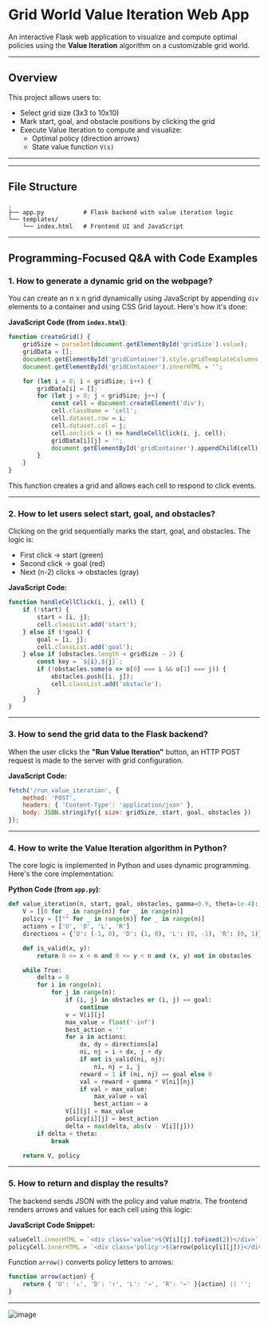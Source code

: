 # Grid World Value Iteration Web App

An interactive Flask web application to visualize and compute optimal policies using the **Value Iteration** algorithm on a customizable grid world.

---

## Overview
This project allows users to:
- Select grid size (3x3 to 10x10)
- Mark start, goal, and obstacle positions by clicking the grid
- Execute Value Iteration to compute and visualize:
  - Optimal policy (direction arrows)
  - State value function `V(s)`

---


---

## File Structure
```
.
├── app.py           # Flask backend with value iteration logic
└── templates/
    └── index.html   # Frontend UI and JavaScript
```

---

## Programming-Focused Q&A with Code Examples

### 1. **How to generate a dynamic grid on the webpage?**
You can create an n x n grid dynamically using JavaScript by appending `div` elements to a container and using CSS Grid layout. Here's how it's done:

**JavaScript Code (from `index.html`)**:
```javascript
function createGrid() {
    gridSize = parseInt(document.getElementById('gridSize').value);
    gridData = [];
    document.getElementById('gridContainer').style.gridTemplateColumns = `repeat(${gridSize}, 50px)`;
    document.getElementById('gridContainer').innerHTML = '';

    for (let i = 0; i < gridSize; i++) {
        gridData[i] = [];
        for (let j = 0; j < gridSize; j++) {
            const cell = document.createElement('div');
            cell.className = 'cell';
            cell.dataset.row = i;
            cell.dataset.col = j;
            cell.onclick = () => handleCellClick(i, j, cell);
            gridData[i][j] = '';
            document.getElementById('gridContainer').appendChild(cell);
        }
    }
}
```
This function creates a grid and allows each cell to respond to click events.

---

### 2. **How to let users select start, goal, and obstacles?**
Clicking on the grid sequentially marks the start, goal, and obstacles. The logic is:
- First click → start (green)
- Second click → goal (red)
- Next (n-2) clicks → obstacles (gray)

**JavaScript Code:**
```javascript
function handleCellClick(i, j, cell) {
    if (!start) {
        start = [i, j];
        cell.classList.add('start');
    } else if (!goal) {
        goal = [i, j];
        cell.classList.add('goal');
    } else if (obstacles.length < gridSize - 2) {
        const key = `${i},${j}`;
        if (!obstacles.some(o => o[0] === i && o[1] === j)) {
            obstacles.push([i, j]);
            cell.classList.add('obstacle');
        }
    }
}
```

---

### 3. **How to send the grid data to the Flask backend?**
When the user clicks the **"Run Value Iteration"** button, an HTTP POST request is made to the server with grid configuration.

**JavaScript Code:**
```javascript
fetch('/run_value_iteration', {
    method: 'POST',
    headers: { 'Content-Type': 'application/json' },
    body: JSON.stringify({ size: gridSize, start, goal, obstacles })
});
```

---

### 4. **How to write the Value Iteration algorithm in Python?**
The core logic is implemented in Python and uses dynamic programming. Here's the core implementation:

**Python Code (from `app.py`)**:
```python
def value_iteration(n, start, goal, obstacles, gamma=0.9, theta=1e-4):
    V = [[0 for _ in range(n)] for _ in range(n)]
    policy = [["" for _ in range(n)] for _ in range(n)]
    actions = ['U', 'D', 'L', 'R']
    directions = {'U': (-1, 0), 'D': (1, 0), 'L': (0, -1), 'R': (0, 1)}

    def is_valid(x, y):
        return 0 <= x < n and 0 <= y < n and (x, y) not in obstacles

    while True:
        delta = 0
        for i in range(n):
            for j in range(n):
                if (i, j) in obstacles or (i, j) == goal:
                    continue
                v = V[i][j]
                max_value = float('-inf')
                best_action = ''
                for a in actions:
                    dx, dy = directions[a]
                    ni, nj = i + dx, j + dy
                    if not is_valid(ni, nj):
                        ni, nj = i, j
                    reward = 1 if (ni, nj) == goal else 0
                    val = reward + gamma * V[ni][nj]
                    if val > max_value:
                        max_value = val
                        best_action = a
                V[i][j] = max_value
                policy[i][j] = best_action
                delta = max(delta, abs(v - V[i][j]))
        if delta < theta:
            break

    return V, policy
```

---

### 5. **How to return and display the results?**
The backend sends JSON with the policy and value matrix. The frontend renders arrows and values for each cell using this logic:

**JavaScript Code Snippet:**
```javascript
valueCell.innerHTML = `<div class='value'>${V[i][j].toFixed(2)}</div>`;
policyCell.innerHTML = `<div class='policy'>${arrow(policy[i][j])}</div>`;
```

Function `arrow()` converts policy letters to arrows:
```javascript
function arrow(action) {
    return { 'U': '↓', 'D': '↑', 'L': '→', 'R': '←' }[action] || '';
}
```

---

![image](https://github.com/user-attachments/assets/0f181c21-ea71-424b-99d1-05d0cd8adca1)


